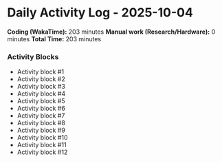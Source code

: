 # Daily Activity Log - 2025-10-04

**Coding (WakaTime):** 203 minutes
**Manual work (Research/Hardware):** 0 minutes
**Total Time:** 203 minutes

### Activity Blocks
- Activity block #1
- Activity block #2
- Activity block #3
- Activity block #4
- Activity block #5
- Activity block #6
- Activity block #7
- Activity block #8
- Activity block #9
- Activity block #10
- Activity block #11
- Activity block #12
